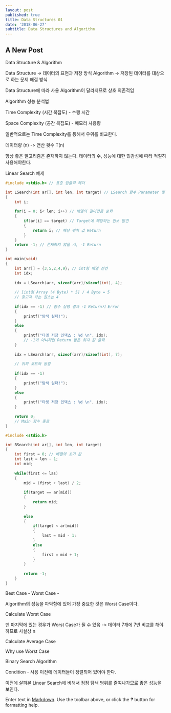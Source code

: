 ```yaml
---
layout: post
published: true
title: Data Structures 01
date: '2018-06-27'
subtitle: Data Structures and Algorithm
---
```

## A New Post

Data Structure & Algorithm

Data Structure -> 데이터의 표현과 저장 방식
Algorithm -> 저장된 데이터를 대상으로 하는 문제 해결 방식

Data Structure에 따라 사용 Algorithm이 달라지므로 상호 의존적임


Algorithm 성능 분석법

Time Complexity (시간 복잡도) - 수행 시간

Space Complexity (공간 복잡도) - 메모리 사용량

일반적으로는 Time Complexity를 통해서 우위를 비교한다.

데이터량 (n) -> 연산 횟수 T(n)

항상 좋은 알고리즘은 존재하지 않는다.
데이터의 수, 성능에 대한 민감성에 따라 적절히 사용해야한다.

Linear Search 예제

```C
#include <stdio.h> // 표준 입출력 헤더

int LSearch(int ar[], int len, int target) // LSearch 함수 Parameter 및 Return 값 설정
{
	int i;
	
	for(i = 0; i< len; i++) // 배열의 길이만큼 순회
	{
		if(ar[i] == target) // Target에 해당하는 원소 발견
		{
			return i; // 해당 위치 값 Return
		}
	}
	return -1; // 존재하지 않을 시, -1 Return
}

int main(void)
{
	int arr[] = {3,5,2,4,9}; // int형 배열 선언
	int idx;
	
	idx = LSearch(arr, sizeof(arr)/sizeof(int), 4);
  
  	// [int형 Array (4 Byte) * 5] / 4 Byte = 5
  	// 찾고자 하는 원소는 4
	
	if(idx == -1) // 함수 실행 결과 -1 Return시 Error
	{
		printf("탐색 실패!");
	}
	else
	{
		printf("타겟 저장 인덱스 : %d \n", idx);
      	// -1이 아니라면 Return 받은 위치 값 출력
	} 
	
	idx = LSearch(arr, sizeof(arr)/sizeof(int), 7);
  
  	// 위의 코드와 동일
	
	if(idx == -1)
	{
		printf("탐색 실패!");
	}
	else
	{
		printf("타켓 저장 인덱스 : %d \n", idx);
	}
	
	return 0;
  	// Main 함수 종료
}
```

```C
#include <stdio.h>

int BSearch(int ar[], int len, int target)
{
	int first = 0; // 배열의 초기 값 
	int last = len - 1;
	int mid;
	
	while(first <= las)
	{
		mid = (first + last) / 2;
		
		if(target == ar[mid])
		{
			return mid;
		}
		
		else
		{
			if(target < ar[mid])
			{
				last = mid - 1;
			}
			else
			{
				first = mid + 1;
			}
		}
		
		return -1;
	}
}
```


Best Case - 
Worst Case -

Algorithm의 성능을 파악함에 있어 가장 중요한 것은 Worst Case이다.

Calculate Worst Case

맨 마지막에 있는 경우가 Worst Case가 될 수 있음 -> 데이터 7개에 7번 비교를 해야하므로
사실상 n

Calculate Average Case

Why use Worst Case



Binary Search Algorithm

Condition - 사용 이전에 데이터들이 정렬되어 있어야 한다.

이전에 살펴본 Linear Search에 비해서 점점 탐색 범위를 줄여나가므로 좋은 성능을 보인다.

Enter text in [Markdown](http://daringfireball.net/projects/markdown/). Use the toolbar above, or click the **?** button for formatting help.
